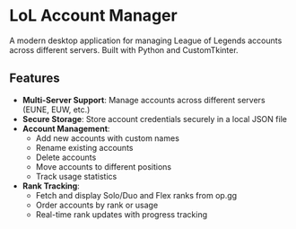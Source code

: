 # LoL Account Manager

A modern desktop application for managing League of Legends accounts across different servers. Built with Python and CustomTkinter.

## Features

- **Multi-Server Support**: Manage accounts across different servers (EUNE, EUW, etc.)
- **Secure Storage**: Store account credentials securely in a local JSON file
- **Account Management**:
  - Add new accounts with custom names
  - Rename existing accounts
  - Delete accounts
  - Move accounts to different positions
  - Track usage statistics
- **Rank Tracking**:
  - Fetch and display Solo/Duo and Flex ranks from op.gg
  - Order accounts by rank or usage
  - Real-time rank updates with progress tracking